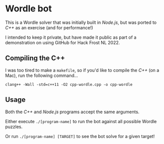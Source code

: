 # Wordle bot

This is a Wordle solver that was initially built in *Node.js*, but was ported to *C++* as an exercise (and for performance!)

I intended to keep it private, but have made it public as part of a demonstration on using GitHub for Hack Frost NL 2022.

## Compiling the C++

I was too tired to make a `makefile`, so if you'd like to compile the *C++* (on a Mac), run the following command...

`clang++ -Wall -std=c++11 -O2 cpp-wordle.cpp -o cpp-wordle`

## Usage

Both the *C++* and *Node.js* programs accept the same arguments.

Either execute `./[program-name]` to run the bot against all possible Wordle puzzles.

Or run `./[program-name] [TARGET]` to see the bot solve for a given target!